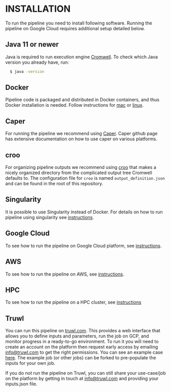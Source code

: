 # INSTALLATION

To run the pipeline you need to install following software. Running the pipeline on Google Cloud requires additional setup detailed below.

## Java 11 or newer

Java is required to run execution engine [Cromwell](https://software.broadinstitute.org/wdl/documentation/execution).
To check which Java version you already have, run:
```bash
  $ java -version
```

## Docker

Pipeline code is packaged and distributed in Docker containers, and thus Docker installation is needed.
Follow instructions for [mac](https://docs.docker.com/docker-for-mac/install/) or [linux](https://docs.docker.com/install/linux/docker-ce/ubuntu/#upgrade-docker-after-using-the-convenience-script).

## Caper

For running the pipeline we recommend using [Caper](https://github.com/ENCODE-DCC/caper). Caper github page has extensive documentation on how to use caper on various platforms.

## croo

For organizing pipeline outputs we recommend using [croo](https://github.com/ENCODE-DCC/croo) that makes a nicely organized directory from the complicated output tree Cromwell defaults to. The configuration file for `croo` is named `output_definition.json` and can be found in the root of this repository.

## Singularity

It is possible to use Singularity instead of Docker. For details on how to run pipeline using singularity see [instructions](https://github.com/ENCODE-DCC/caper/blob/master/DETAILS.md#singularity).

## Google Cloud

To see how to run the pipeline on Google Cloud platform, see [instructions](https://github.com/ENCODE-DCC/caper/blob/master/scripts/gcp_caper_server/README.md).

## AWS

To see how to run the pipeline on AWS, see [instructions](https://github.com/ENCODE-DCC/caper/blob/master/scripts/aws_caper_server/README.md).

## HPC 

To see how to run the pipeline on a HPC cluster, see [instructions](https://github.com/ENCODE-DCC/caper#running-pipelines-on-hpcs)

## Truwl

You can run this pipeline on [truwl.com](https://truwl.com/workflows/library/ENCODE%20Micro%20RNA-seq%20pipeline/v1.2.0). This provides a web interface that allows you to define inputs and parameters, run the job on GCP, and monitor progress in a ready-to-go environment. To run it you will need to create an account on the platform then request early access by emailing [info@truwl.com](mailto:info@truwl.com) to get the right permissions. You can see an example case [here](https://truwl.com/workflows/library/ENCODE%20Micro%20RNA-seq%20pipeline/v1.2.0/instances/WF_844a7e.de.5f29). The example job (or other jobs) can be forked to pre-populate the inputs for your own job.

If you do not run the pipeline on Truwl, you can still share your use-case/job on the platform by getting in touch at [info@truwl.com](mailto:info@truwl.com) and providing your inputs.json file.
